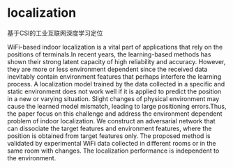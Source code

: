 # localization
基于CSI的工业互联网深度学习定位

WiFi-based indoor localization is a vital part of applications
that rely on the positions of terminals.In recent years, the learning-based
methods has shown their strong latent capacity of high reliability and
accuracy. However, they are more or less environment dependent since
the received data inevitably contain environment features that perhaps
interfere the learning process. A localization model trained by the data
collected in a specific and static environment does not work well if it is applied to predict the position in a new or varying situation. Slight changes
of physical environment may cause the learned model mismatch, leading
to large positioning errors.Thus, the paper focus on this challenge and
address the environment dependent problem of indoor localization. We
construct an adversarial network that can dissociate the target features
and environment features, where the position is obtained from target
features only. The proposed method is validated by experimental WiFi
data collected in different rooms or in the same room with changes. The
localization performance is independent to the environment.
